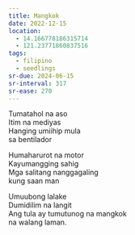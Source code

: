 ```yaml
---
title: Mangkok
date: 2022-12-15
location:
  - 14.166778186315714
  - 121.23771860837516
tags:
  - filipino
  - seedlings
sr-due: 2024-06-15
sr-interval: 317
sr-ease: 270
---
```

Tumatahol na aso  
Itim na mediyas  
Hanging umiihip mula  
sa bentilador  

Humaharurot na motor  
Kayumangging sahig  
Mga salitang nanggagaling  
kung saan man  

Umuubong lalake  
Dumidilim na langit  
Ang tula ay tumutunog na mangkok  
na walang laman.  